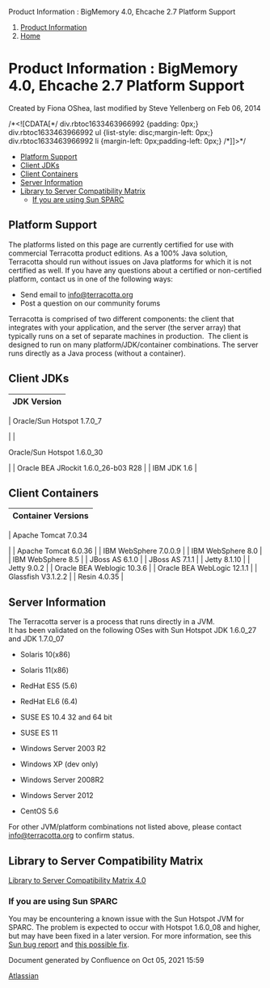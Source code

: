 Product Information : BigMemory 4.0, Ehcache 2.7 Platform Support  

1.  [Product Information](index)
2.  [Home](Home)

Product Information : BigMemory 4.0, Ehcache 2.7 Platform Support
=================================================================

Created by Fiona OShea, last modified by Steve Yellenberg on Feb 06, 2014

/\*<!\[CDATA\[\*/ div.rbtoc1633463966992 {padding: 0px;} div.rbtoc1633463966992 ul {list-style: disc;margin-left: 0px;} div.rbtoc1633463966992 li {margin-left: 0px;padding-left: 0px;} /\*\]\]>\*/

*   [Platform Support](#BigMemory4.0,Ehcache2.7PlatformSupport-PlatformSupport)
*   [Client JDKs](#BigMemory4.0,Ehcache2.7PlatformSupport-ClientJDKs)
*   [Client Containers](#BigMemory4.0,Ehcache2.7PlatformSupport-ClientContainers)
*   [Server Information](#BigMemory4.0,Ehcache2.7PlatformSupport-ServerInformation)
*   [Library to Server Compatibility Matrix](#BigMemory4.0,Ehcache2.7PlatformSupport-LibrarytoServerCompatibilityMatrix)
    *   [If you are using Sun SPARC](#BigMemory4.0,Ehcache2.7PlatformSupport-IfyouareusingSunSPARC)

Platform Support
----------------

The platforms listed on this page are currently certified for use with commercial Terracotta product editions. As a 100% Java solution, Terracotta should run without issues on Java platforms for which it is not certified as well. If you have any questions about a certified or non-certified platform, contact us in one of the following ways:  
  

*   Send email to [info@terracotta.org](mailto:info@terracotta.org)
*   Post a question on our community forums

Terracotta is comprised of two different components: the client that integrates with your application, and the server (the server array) that typically runs on a set of separate machines in production.  The client is designed to run on many platform/JDK/container combinations. The server runs directly as a Java process (without a container).  
  

Client JDKs
-----------

| JDK Version |
| --- |
| 
Oracle/Sun Hotspot 1.7.0\_7

 |
| 

Oracle/Sun Hotspot 1.6.0\_30

 |
| Oracle BEA JRockit 1.6.0\_26-b03 R28 |
| IBM JDK 1.6 |

Client Containers
-----------------

| Container Versions |
| --- |
| 
Apache Tomcat 7.0.34

 |
| Apache Tomcat 6.0.36 |
| IBM WebSphere 7.0.0.9 |
| IBM WebSphere 8.0 |
| IBM WebSphere 8.5 |
| JBoss AS 6.1.0 |
| JBoss AS 7.1.1 |
| Jetty 8.1.10 |
| Jetty 9.0.2 |
| Oracle BEA Weblogic 10.3.6 |
| Oracle BEA WebLogic 12.1.1 |
| Glassfish V3.1.2.2 |
| Resin 4.0.35 |

Server Information
------------------

The Terracotta server is a process that runs directly in a JVM.  
It has been validated on the following OSes with Sun Hotspot JDK 1.6.0\_27 and JDK 1.7.0\_07  
  

*   Solaris 10(x86)
*   Solaris 11(x86)
*   RedHat ES5 (5.6)
*   RedHat EL6 (6.4)
*   SUSE ES 10.4 32 and 64 bit
    
*   SUSE ES 11
*   Windows Server 2003 R2
*   Windows XP (dev only)
*   Windows Server 2008R2
*   Windows Server 2012
*   CentOS 5.6

For other JVM/platform combinations not listed above, please contact [info@terracotta.org](mailto:info@terracotta.org) to confirm status.

Library to Server Compatibility Matrix
--------------------------------------

[Library to Server Compatibility Matrix 4.0](Library-to-Server-Compatibility-Matrix)

### If you are using Sun SPARC

You may be encountering a known issue with the Sun Hotspot JVM for SPARC. The problem is expected to occur with Hotspot 1.6.0\_08 and higher, but may have been fixed in a later version. For more information, see this [Sun bug report](http://bugs.sun.com/bugdatabase/view_bug.do?bug_id=6849574) and [this possible fix](http://hg.openjdk.java.net/jdk7/hotspot-comp/hotspot/rev/c6386080541b).

  
  

Document generated by Confluence on Oct 05, 2021 15:59

[Atlassian](http://www.atlassian.com/)